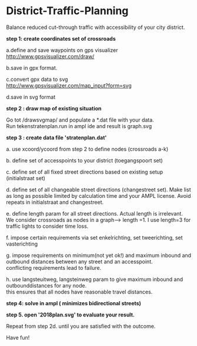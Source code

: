 # District-Traffic-Planning
Balance reduced cut-through traffic with accessibility of your city district.   

**step 1: create coordinates set of crossroads**     

a.define and save waypoints on gps visualizer   
http://www.gpsvisualizer.com/draw/ 

b.save in gpx format.

c.convert gpx data to svg  
http://www.gpsvisualizer.com/map_input?form=svg  

d.save in svg format  

**step 2 : draw map of existing situation** 

Go tot /drawsvgmap/ and populate a *.dat file with your data.  
Run tekenstratenplan.run in ampl ide and result is graph.svg  
  
**step 3 : create data file 'stratenplan.dat'**  

a. use xcoord/ycoord from step 2 to define nodes (crossroads a-k)  

b. define set of accesspoints to your district (toegangspoort set)   

c. define set of all fixed street directions based on existing setup (initialstraat set)  

d. define set of all changeable street directions (changestreet set). Make list as long as possible limited by calculation time and your AMPL license. Avoid repeats in initialstraat and changestreet.      

e. define length param for all street directions. Actual length is irrelevant. We consider crossroads as nodes in a graph--> length =1. I use length=3 for traffic lights to consider time loss.       

f. impose certain requirements via set enkelrichting, set tweerichting, set vasterichting   

g. impose requirements on minimum(not yet ok!) and maximum  inbound and outbound distances between any street and an accesspoint.   
   conflicting requirements lead to failure.  
   
h. use langsteuitweg, langsteinweg param to give maximum inbound and outbounddistances for any node.  
	this ensures that all nodes have reasonable travel distances.  

**step 4: solve in ampl ( minimizes bidirectional streets)** 

**step 5. open '2018plan.svg' to evaluate your result.**   

Repeat from step 2d. until you are satisfied with the outcome. 

Have fun!
